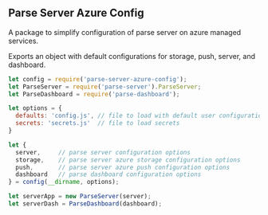 ## Parse Server Azure Config 

A package to simplify configuration of parse server on azure managed services.

Exports an object with default configurations for storage, push, server, and dashboard.
```js
let config = require('parse-server-azure-config');
let ParseServer = require('parse-server').ParseServer;
let ParseDashboard = require('parse-dashboard');

let options = {
  defaults: 'config.js', // file to load with default user configuration
  secrets: 'secrets.js'  // file to load secrets
}

let {
  server,     // parse server configuration options
  storage,    // parse server azure storage configuration options
  push,       // parse server azure push configuration options
  dashboard   // parse dashboard configuration options
} = config(__dirname, options);

let serverApp = new ParseServer(server);
let serverDash = ParseDashboard(dashboard);
```
